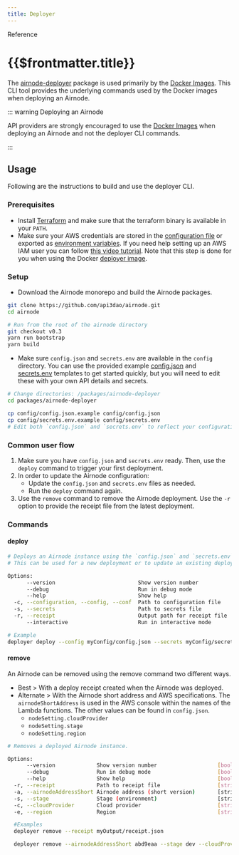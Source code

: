 ```yaml
---
title: Deployer
---
```


<TitleSpan>Reference</TitleSpan>

# {{$frontmatter.title}}

<TocHeader />
<TOC class="table-of-contents" :include-level="[2,3]" />

The
[airnode-deployer](https://github.com/api3dao/airnode/tree/v0.2/packages/airnode-deployer)
package is used primarily by the [Docker Images](../../grp-providers/docker/).
This CLI tool provides the underlying commands used by the Docker images when
deploying an Airnode.

::: warning Deploying an Airnode

API providers are strongly encouraged to use the
[Docker Images](../../grp-providers/docker/) when deploying an Airnode and not
the deployer CLI commands.

:::

## Usage

Following are the instructions to build and use the deployer CLI.

### Prerequisites

- Install [Terraform](https://www.terraform.io/downloads.html) and make sure
  that the terraform binary is available in your `PATH`.
- Make sure your AWS credentials are stored in the
  [configuration file](https://docs.aws.amazon.com/cli/latest/userguide/cli-configure-files.html#cli-configure-files-where)
  or exported as
  [environment variables](https://docs.aws.amazon.com/cli/latest/userguide/cli-configure-envvars.html#envvars-set).
  If you need help setting up an AWS IAM user you can follow
  [this video tutorial](https://www.youtube.com/watch?v=bT19B3IBWHE). Note that
  this step is done for you when using the Docker
  [deployer image](../../grp-providers/docker/deployer-image.md).

### Setup

- Download the Airnode monorepo and build the Airnode packages.

```bash
git clone https://github.com/api3dao/airnode.git
cd airnode

# Run from the root of the airnode directory
git checkout v0.3
yarn run bootstrap
yarn build
```

- Make sure `config.json` and `secrets.env` are available in the `config`
  directory. You can use the provided example
  [config.json](https://github.com/api3dao/airnode/blob/v0.2/packages/airnode-deployer/config/config.json.example)
  and
  [secrets.env](https://github.com/api3dao/airnode/blob/v0.2/packages/airnode-deployer/config/secrets.env.example)
  templates to get started quickly, but you will need to edit these with your
  own API details and secrets.

```bash
# Change directories: /packages/airnode-deployer
cd packages/airnode-deployer

cp config/config.json.example config/config.json
cp config/secrets.env.example config/secrets.env
# Edit both `config.json` and `secrets.env` to reflect your configuration.
```

### Common user flow

1. Make sure you have `config.json` and `secrets.env` ready. Then, use the
   `deploy` command to trigger your first deployment.
2. In order to update the Airnode configuration:
   - Update the `config.json` and `secrets.env` files as needed.
   - Run the `deploy` command again.
3. Use the `remove` command to remove the Airnode deployment. Use the `-r`
   option to provide the receipt file from the latest deployment.

### Commands

#### deploy

```bash
# Deploys an Airnode instance using the `config.json` and `secrets.env` files.
# This can be used for a new deployment or to update an existing deployment.

Options:
      --version                          Show version number              [boolean]
      --debug                            Run in debug mode                [boolean] [default: false]
      --help                             Show help                        [boolean]
  -c, --configuration, --config, --conf  Path to configuration file       [string] [default: "config/config.json"]
  -s, --secrets                          Path to secrets file             [string] [default: "config/secrets.env"]
  -r, --receipt                          Output path for receipt file     [string] [default: "output/receipt.json"]
      --interactive                      Run in interactive mode          [boolean] [default: true]

# Example
deployer deploy --config myConfig/config.json --secrets myConfig/secrets.env -r myOutput/receipt.json
```

#### remove

An Airnode can be removed using the remove command two different ways.

- Best > With a deploy receipt created when the Airnode was deployed.
- Alternate > With the Airnode short address and AWS specifications. The
  `airnodeShortAddress` is used in the AWS console within the names of the
  Lambda functions. The other values can be found in `config.json`.
  - `nodeSetting.cloudProvider`
  - `nodeSetting.stage`
  - `nodeSetting.region`

```bash
# Removes a deployed Airnode instance.

Options:
      --version             Show version number                   [boolean]
      --debug               Run in debug mode                     [boolean] [default: false]
      --help                Show help                             [boolean]
  -r, --receipt             Path to receipt file                  [string]
  -a, --airnodeAddressShort Airnode address (short version)       [string]
  -s, --stage               Stage (environment)                   [string]
  -c, --cloudProvider       Cloud provider                        [string]
  -e, --region              Region                                [string]

  #Examples
  deployer remove --receipt myOutput/receipt.json

  deployer remove --airnodeAddressShort abd9eaa --stage dev --cloudProvider aws --region us-east-1
```
